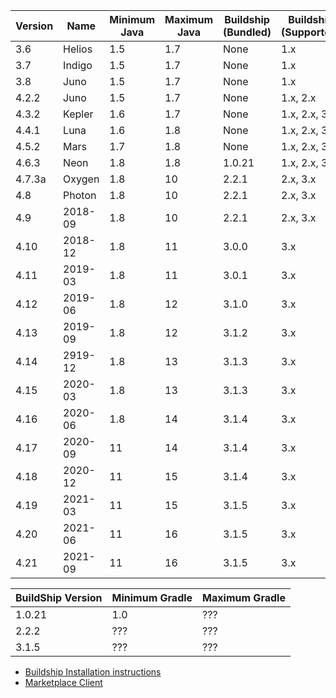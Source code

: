 | Version |  Name   | Minimum Java | Maximum Java   |  Buildship (Bundled)  | Buildship (Supported) |
|---------|---------|--------------|----------------|-----------------------|-----------------------|
| 3.6     | Helios  | 1.5          | 1.7            | None                  | 1.x                   |
| 3.7     | Indigo  | 1.5          | 1.7            | None                  | 1.x                   |
| 3.8     | Juno    | 1.5          | 1.7            | None                  | 1.x                   |
| 4.2.2   | Juno    | 1.5          | 1.7            | None                  | 1.x, 2.x              |
| 4.3.2   | Kepler  | 1.6          | 1.7            | None                  | 1.x, 2.x, 3.x         |
| 4.4.1   | Luna    | 1.6          | 1.8            | None                  | 1.x, 2.x, 3.x         |
| 4.5.2   | Mars    | 1.7          | 1.8            | None                  | 1.x, 2.x, 3.x         |
| 4.6.3   | Neon    | 1.8          | 1.8            | 1.0.21                | 1.x, 2.x, 3.x         |
| 4.7.3a  | Oxygen  | 1.8          | 10             | 2.2.1                 | 2.x, 3.x              |
| 4.8     | Photon  | 1.8          | 10             | 2.2.1                 | 2.x, 3.x              |
| 4.9     | 2018-09 | 1.8          | 10             | 2.2.1                 | 2.x, 3.x              |
| 4.10    | 2018-12 | 1.8          | 11             | 3.0.0                 | 3.x                   |
| 4.11    | 2019-03 | 1.8          | 11             | 3.0.1                 | 3.x                   |
| 4.12    | 2019-06 | 1.8          | 12             | 3.1.0                 | 3.x                   |
| 4.13    | 2019-09 | 1.8          | 12             | 3.1.2                 | 3.x                   |
| 4.14    | 2919-12 | 1.8          | 13             | 3.1.3                 | 3.x                   |
| 4.15    | 2020-03 | 1.8          | 13             | 3.1.3                 | 3.x                   |
| 4.16    | 2020-06 | 1.8          | 14             | 3.1.4                 | 3.x                   |
| 4.17    | 2020-09 | 11           | 14             | 3.1.4                 | 3.x                   |
| 4.18    | 2020-12 | 11           | 15             | 3.1.4                 | 3.x                   |
| 4.19    | 2021-03 | 11           | 15             | 3.1.5                 | 3.x                   |
| 4.20    | 2021-06 | 11           | 16             | 3.1.5                 | 3.x                   |
| 4.21    | 2021-09 | 11           | 16             | 3.1.5                 | 3.x                   |

|BuildShip Version| Minimum Gradle | Maximum Gradle |
|-----------------|----------------|----------------|
| 1.0.21          | 1.0            | ???            |
| 2.2.2           | ???            | ???            |
| 3.1.5           | ???            | ???            |

- [Buildship Installation instructions](https://github.com/eclipse/buildship/blob/master/docs/user/Installation.md#installing-from-eclipseorg-update-site)
- [Marketplace Client](https://www.eclipse.org/mpc/)
